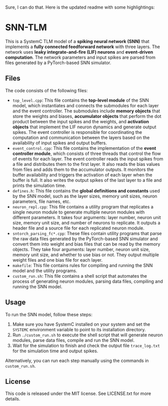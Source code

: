 Sure, I can do that. Here is the updated readme with some highlightings:

# SNN-TLM
This is a SystemC TLM model of a **spiking neural network (SNN)** that implements a **fully connected feedforward network** with three layers. The network uses **leaky integrate-and-fire (LIF) neurons** and **event-driven computation**. The network parameters and input spikes are parsed from files generated by a PyTorch-based SNN simulator.

## Files
The code consists of the following files:

- `top_level.cpp`: This file contains the **top-level module** of the SNN model, which instantiates and connects the submodules for each layer and the event controller. The submodules include **memory objects** that store the weights and biases, **accumulator objects** that perform the dot product between the input spikes and the weights, and **activation objects** that implement the LIF neuron dynamics and generate output spikes. The event controller is responsible for coordinating the computation and communication between the layers based on the availability of input spikes and output buffers.
- `event_control.cpp`: This file contains the implementation of the **event controller module**, which consists of three threads that control the flow of events for each layer. The event controller reads the input spikes from a file and distributes them to the first layer. It also reads the bias values from files and adds them to the accumulator outputs. It monitors the buffer availability and triggers the activation of each layer when the buffer is full. It also writes the output spikes of the last layer to a file and prints the simulation time.
- `defines.h`: This file contains the **global definitions and constants** used by the SNN model, such as the layer sizes, memory unit sizes, neuron parameters, file names, etc.
- `neuron_repl.cpp`: This file contains a utility program that replicates a single neuron module to generate multiple neuron modules with different parameters. It takes four arguments: layer number, neuron unit size, memory unit size, and number of neurons to replicate. It outputs a header file and a source file for each replicated neuron module.
- `sntorch_parsing_fc*.cpp`: These files contain utility programs that parse the raw data files generated by the PyTorch-based SNN simulator and convert them into weight and bias files that can be read by the memory objects. They take four arguments: layer number, neuron unit size, memory unit size, and whether to use bias or not. They output multiple weight files and one bias file for each layer.
- `makefile`: This file contains rules for compiling and running the SNN model and the utility programs.
- `custom_run.sh`: This file contains a shell script that automates the process of generating neuron modules, parsing data files, compiling and running the SNN model.

## Usage
To run the SNN model, follow these steps:

1. Make sure you have SystemC installed on your system and set the `SYSTEMC` environment variable to point to its installation directory.
2. Run `./custom_run.sh` to execute the shell script that will generate neuron modules, parse data files, compile and run the SNN model.
3. Wait for the simulation to finish and check the output file `trace_log.txt` for the simulation time and output spikes.

Alternatively, you can run each step manually using the commands in `custom_run.sh`.

## License
This code is released under the MIT license. See LICENSE.txt for more details.
